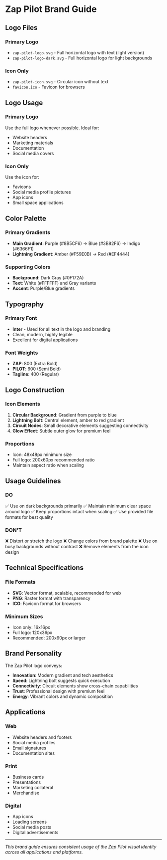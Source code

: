 # Zap Pilot Brand Guide

## Logo Files

### Primary Logo
- `zap-pilot-logo.svg` - Full horizontal logo with text (light version)
- `zap-pilot-logo-dark.svg` - Full horizontal logo for light backgrounds

### Icon Only
- `zap-pilot-icon.svg` - Circular icon without text
- `favicon.ico` - Favicon for browsers

## Logo Usage

### Primary Logo
Use the full logo whenever possible. Ideal for:
- Website headers
- Marketing materials
- Documentation
- Social media covers

### Icon Only
Use the icon for:
- Favicons
- Social media profile pictures
- App icons
- Small space applications

## Color Palette

### Primary Gradients
- **Main Gradient**: Purple (#8B5CF6) → Blue (#3B82F6) → Indigo (#6366F1)
- **Lightning Gradient**: Amber (#F59E0B) → Red (#EF4444)

### Supporting Colors
- **Background**: Dark Gray (#0F172A)
- **Text**: White (#FFFFFF) and Gray variants
- **Accent**: Purple/Blue gradients

## Typography

### Primary Font
- **Inter** - Used for all text in the logo and branding
- Clean, modern, highly legible
- Excellent for digital applications

### Font Weights
- **ZAP**: 800 (Extra Bold)
- **PILOT**: 600 (Semi Bold)
- **Tagline**: 400 (Regular)

## Logo Construction

### Icon Elements
1. **Circular Background**: Gradient from purple to blue
2. **Lightning Bolt**: Central element, amber to red gradient
3. **Circuit Nodes**: Small decorative elements suggesting connectivity
4. **Glow Effect**: Subtle outer glow for premium feel

### Proportions
- Icon: 48x48px minimum size
- Full logo: 200x60px recommended ratio
- Maintain aspect ratio when scaling

## Usage Guidelines

### DO
✅ Use on dark backgrounds primarily
✅ Maintain minimum clear space around logo
✅ Keep proportions intact when scaling
✅ Use provided file formats for best quality

### DON'T
❌ Distort or stretch the logo
❌ Change colors from brand palette
❌ Use on busy backgrounds without contrast
❌ Remove elements from the icon design

## Technical Specifications

### File Formats
- **SVG**: Vector format, scalable, recommended for web
- **PNG**: Raster format with transparency
- **ICO**: Favicon format for browsers

### Minimum Sizes
- Icon only: 16x16px
- Full logo: 120x36px
- Recommended: 200x60px or larger

## Brand Personality

The Zap Pilot logo conveys:
- **Innovation**: Modern gradient and tech aesthetics
- **Speed**: Lightning bolt suggests quick execution
- **Connectivity**: Circuit elements show cross-chain capabilities
- **Trust**: Professional design with premium feel
- **Energy**: Vibrant colors and dynamic composition

## Applications

### Web
- Website headers and footers
- Social media profiles
- Email signatures
- Documentation sites

### Print
- Business cards
- Presentations
- Marketing collateral
- Merchandise

### Digital
- App icons
- Loading screens
- Social media posts
- Digital advertisements

---

*This brand guide ensures consistent usage of the Zap Pilot visual identity across all applications and platforms.*